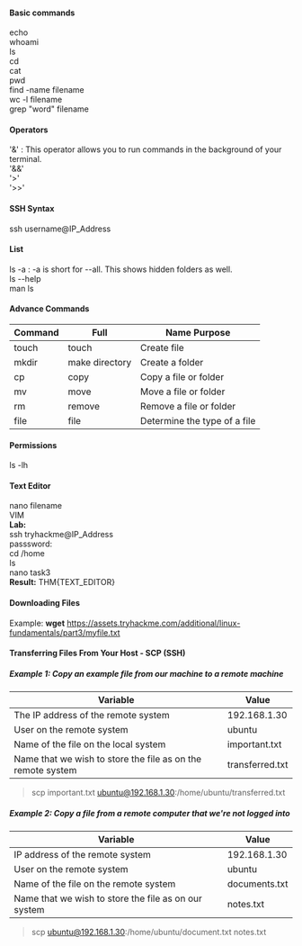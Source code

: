 #### Basic commands
echo<br>
whoami<br>
ls<br>
cd<br>
cat<br>
pwd<br>
find -name filename<br>
wc -l filename<br>
grep "word" filename
#### Operators
'&' : This operator allows you to run commands in the background of your terminal.<br>
'&&'<br>
'>'<br>
'>>'
#### SSH Syntax
ssh username@IP_Address<br>
#### List
ls -a : -a is short for --all. This shows hidden folders as well.<br>
ls --help<br>
man ls
#### Advance Commands
| Command |	Full | Name	Purpose |
| ------- | ------- | -------- |
| touch	| touch	| Create file |
| mkdir | make directory | Create a folder |
| cp | copy | Copy a file or folder |
| mv | move	| Move a file or folder |
| rm | remove | Remove a file or folder |
| file | file | Determine the type of a file |
#### Permissions
ls -lh
#### Text Editor
nano filename<br>
VIM<br>
<b>Lab:</b><br>
ssh tryhackme@IP_Address<br>
passsword:<br>
cd /home<br>
ls<br>
nano task3<br>
<b>Result:</b> THM{TEXT_EDITOR}
#### Downloading Files
Example: <b>wget</b> https://assets.tryhackme.com/additional/linux-fundamentals/part3/myfile.txt
#### Transferring Files From Your Host - SCP (SSH)
##### Example 1: Copy an example file from our machine to a remote machine
| Variable | Value |
| ------- | ------- |
| The IP address of the remote system | 192.168.1.30 |
| User on the remote system |	ubuntu |
| Name of the file on the local system | important.txt |
| Name that we wish to store the file as on the remote system | transferred.txt |
> scp important.txt ubuntu@192.168.1.30:/home/ubuntu/transferred.txt
##### Example 2: Copy a file from a remote computer that we're not logged into<br>
| Variable | Value |
| -------- | ------ |
| IP address of the remote system |	192.168.1.30 |
| User on the remote system | ubuntu |
| Name of the file on the remote system | documents.txt |
| Name that we wish to store the file as on our system | notes.txt |
> scp ubuntu@192.168.1.30:/home/ubuntu/document.txt notes.txt
